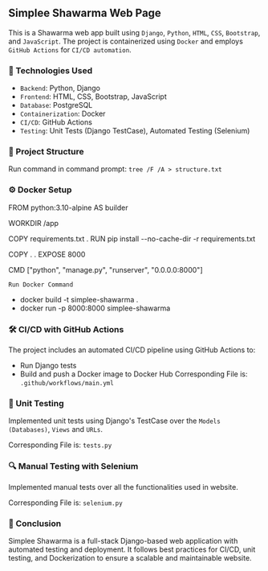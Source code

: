 ## Simplee Shawarma Web Page
This is a Shawarma web app built using `Django`, `Python`, `HTML`, `CSS`, `Bootstrap`, and `JavaScript`. The project is containerized using `Docker` and employs `GitHub Actions` for `CI/CD automation`.

### 🚀 Technologies Used
- `Backend`: Python, Django
- `Frontend`: HTML, CSS, Bootstrap, JavaScript
- `Database`: PostgreSQL
- `Containerization`: Docker
- `CI/CD`: GitHub Actions
- `Testing`: Unit Tests (Django TestCase), Automated Testing (Selenium)

### 📂 Project Structure
Run command in command prompt: `tree /F /A > structure.txt`
        
### ⚙️ Docker Setup
FROM python:3.10-alpine AS builder

WORKDIR /app

COPY requirements.txt .
RUN pip install --no-cache-dir -r requirements.txt

COPY . .
EXPOSE 8000

CMD ["python", "manage.py", "runserver", "0.0.0.0:8000"]

`Run Docker Command`
- docker build -t simplee-shawarma .
- docker run -p 8000:8000 simplee-shawarma

### 🛠️ CI/CD with GitHub Actions
The project includes an automated CI/CD pipeline using GitHub Actions to:
- Run Django tests
- Build and push a Docker image to Docker Hub
Corresponding File is: `.github/workflows/main.yml`

### 🧪 Unit Testing
Implemented unit tests using Django's TestCase over the `Models (Databases)`, `Views` and `URLs`.

Corresponding File is: `tests.py`

### 🔍 Manual Testing with Selenium
Implemented manual tests over all the functionalities used in website.

Corresponding File is: `selenium.py`

### 🎯 Conclusion
Simplee Shawarma is a full-stack Django-based web application with automated testing and deployment. It follows best practices for CI/CD, unit testing, and Dockerization to ensure a scalable and maintainable website.